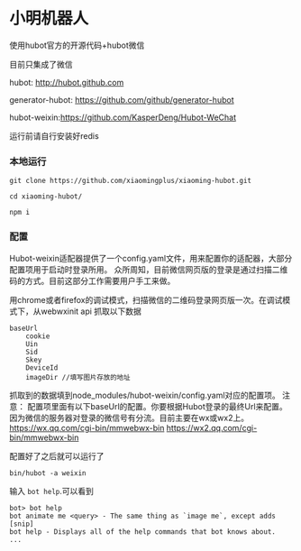 # 小明机器人


使用hubot官方的开源代码+hubot微信

目前只集成了微信

hubot: http://hubot.github.com

generator-hubot: https://github.com/github/generator-hubot

hubot-weixin:https://github.com/KasperDeng/Hubot-WeChat

运行前请自行安装好redis

### 本地运行

    git clone https://github.com/xiaomingplus/xiaoming-hubot.git
    
    cd xiaoming-hubot/
    
    npm i
    
### 配置

Hubot-weixin适配器提供了一个config.yaml文件，用来配置你的适配器，大部分配置项用于启动时登录所用。
众所周知，目前微信网页版的登录是通过扫描二维码的方式。目前这部分工作需要用户手工来做。

用chrome或者firefox的调试模式，扫描微信的二维码登录网页版一次。在调试模式下，从webwxinit api 抓取以下数据

    baseUrl
		cookie
		Uin
		Sid
		Skey
		DeviceId
		imageDir //填写图片存放的地址
	

抓取到的数据填到node_modules/hubot-weixin/config.yaml对应的配置项。
注意： 配置项里面有以下baseUrl的配置。你要根据Hubot登录的最终Url来配置。 因为微信的服务器对登录的微信号有分流。目前主要在wx或wx2上。
https://wx.qq.com/cgi-bin/mmwebwx-bin
https://wx2.qq.com/cgi-bin/mmwebwx-bin

配置好了之后就可以运行了

    bin/hubot -a weixin


输入 `bot help`.可以看到

    bot> bot help
    bot animate me <query> - The same thing as `image me`, except adds [snip]
    bot help - Displays all of the help commands that bot knows about.
    ...



